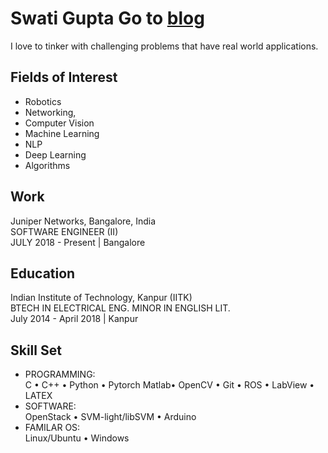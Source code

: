 # Swati Gupta                         Go to [blog](blog_home.html)
I love to tinker with challenging problems that have real world applications. 

## Fields of Interest
- Robotics 
- Networking, 
- Computer Vision
- Machine Learning 
- NLP
- Deep Learning
- Algorithms

## Work
Juniper Networks, Bangalore, India\
SOFTWARE ENGINEER (II)\
JULY 2018 - Present | Bangalore

## Education
Indian Institute of Technology, Kanpur (IITK)\
BTECH IN ELECTRICAL ENG. MINOR IN ENGLISH LIT.\
July 2014 - April 2018 | Kanpur

## Skill Set
- PROGRAMMING: \
C • C++ • Python • Pytorch Matlab• OpenCV • Git • ROS • LabView • LATEX
- SOFTWARE: \
OpenStack • SVM-light/libSVM • Arduino 
- FAMILAR OS: \
Linux/Ubuntu • Windows


